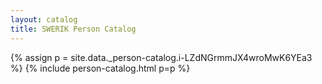 ```yaml
---
layout: catalog
title: SWERIK Person Catalog
---
```

{% assign p = site.data._person-catalog.i-LZdNGrmmJX4wroMwK6YEa3 %}
{% include person-catalog.html p=p %}

